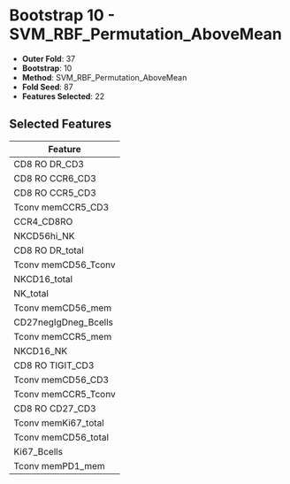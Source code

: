 # Bootstrap 10 - SVM_RBF_Permutation_AboveMean

- **Outer Fold**: 37
- **Bootstrap**: 10
- **Method**: SVM_RBF_Permutation_AboveMean
- **Fold Seed**: 87
- **Features Selected**: 22

## Selected Features

| Feature |
|---------|
| CD8 RO DR_CD3 |
| CD8 RO CCR6_CD3 |
| CD8 RO CCR5_CD3 |
| Tconv memCCR5_CD3 |
| CCR4_CD8RO |
| NKCD56hi_NK |
| CD8 RO DR_total |
| Tconv memCD56_Tconv |
| NKCD16_total |
| NK_total |
| Tconv memCD56_mem |
| CD27negIgDneg_Bcells |
| Tconv memCCR5_mem |
| NKCD16_NK |
| CD8 RO TIGIT_CD3 |
| Tconv memCD56_CD3 |
| Tconv memCCR5_Tconv |
| CD8 RO CD27_CD3 |
| Tconv memKi67_total |
| Tconv memCD56_total |
| Ki67_Bcells |
| Tconv memPD1_mem |
